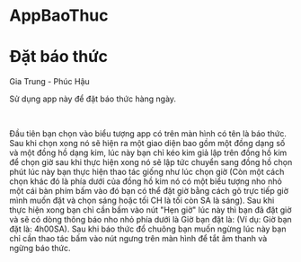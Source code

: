 # AppBaoThuc
<h1>Ðặt báo thức </h1>
<a> Gia Trung - Phúc Hậu </a>
<p>
	Sử dụng app này để đặt báo thức hàng ngày.
</p>
</br>
	<p>
		Đầu tiên bạn chọn vào biểu tượng app có trên màn hình có tên là báo thức. Sau khi chọn xong nó sẽ hiện ra một giao diện bao gồm một đồng
    dạng số và một đồng hồ dạng kim, lúc này bạn chỉ kéo kim giả lập trên đồng hồ kim để chọn giờ sau khi thực hiện xong nó sẽ lập tức chuyển
    sang đồng hồ chọn phút lúc này bạn thực hiện thao tác giống như lúc chọn giờ (Còn một cách chọn khác đó là phía dưới của đồng hồ kim nó 
    có một biểu tượng nho nhỏ một cái bàn phím bấm vào đó bạn có thể đặt giờ bằng cách gõ trực tiếp giờ mình muốn đặt và chọn sáng hoặc tối
    CH là tối còn SA là sáng). 
    Sau khi thực hiện xong bạn chỉ cần bấm vào nút "Hẹn giờ" lúc này thì bạn đã đặt giờ và sẽ có dòng thông báo nho nhỏ phía dưới là 
    Giờ bạn đặt là: (Ví dụ: Giờ bạn đặt là: 4h00SA). Sau khi báo thức đổ chuông bạn muốn ngừng lúc này bạn chỉ cần thao tác bấm vào nút ngưng
    trên màn hình để tắt âm thanh và ngừng báo thức.
		
</p>
	
	
